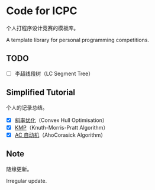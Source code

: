 # Code for ICPC

个人打程序设计竞赛的模板库。

A template library for personal programming competitions.

## TODO

- [ ] 李超线段树（LC Segment Tree）

## Simplified Tutorial

个人的记录总结。

- [x] [斜率优化](<https://mcginn7.github.io/2019/04/03/%E6%96%9C%E7%8E%87%E4%BC%98%E5%8C%96/>)（Convex Hull Optimisation）
- [x] [KMP](<https://mcginn7.github.io/2019/05/24/Knuth-Morris-Pratt-Algorithm/>)（Knuth-Morris-Pratt Algorithm）
- [x] [AC 自动机](<https://mcginn7.github.io/2019/05/31/AhoCorasick-Algorithm/>)（AhoCorasick Algorithm）

## Note

随缘更新。

Irregular update.